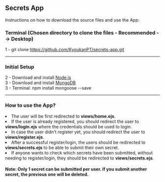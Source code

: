 <h2>Secrets App</h2>

<p>Instructions on how to download the source files and use the App: </p>

<h3>Terminal (Chosen directory to clone the files - Recommended --> Desktop)</h3>

1 - git clone https://github.com/KyoukanPT/secrets-app.git

<hr>

<h3>Initial Setup</h3>

2 - Download and install <a href="https://nodejs.org/en/download"> Node.js </a> <br>
3 - Download and install <a href="https://www.mongodb.com/docs/manual/installation/"> MongoDB </a><br>
3 - Terminal: npm install mongoose --save<br>

<hr>

<h3>How to use the App?</h3>
<li>The user will be first redirected to <strong>views/home.ejs</strong>.</li>
<li>If the user is already registered, you should redirect the user to <strong>views/login.ejs</strong> where the credentials should be used to login.</li>
<li>In case the user didn't register yet, you should redirect the user to <strong>views/register.ejs</strong>.</li>
<li>After a successful register/login, the users should be redirected to <strong>views/secrets.ejs</strong> to be able to submit their own secret.</li>
<li>If anyone wants to check which secrets have been submitted, without needing to register/login, they should be redirected to <strong>views/secrets.ejs</strong>.</li>
<h4>Note: Only 1 secret can be submitted per user. If you submit another secret, the previous one will be deleted.</h4>
